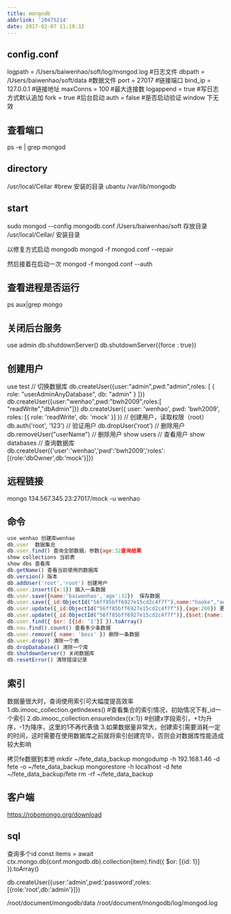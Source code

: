 ```yaml
---
title: mongodb
abbrlink: '20475214'
date: 2017-02-07 11:19:33
---
```


## config.conf
logpath = /Users/baiwenhao/soft/log/mongod.log   #日志文件
dbpath = /Users/baiwenhao/soft/data   #数据文件
port = 27017   #链接端口
bind_ip = 127.0.0.1   #链接地址
maxConns = 100   #最大连接数
logappend = true   #写日志方式默认追加
fork = true   #后台启动
auth = false   #是否启动验证 window 下无效


## 查看端口
ps -e | grep mongod

## directory
/usr/local/Cellar #brew 安装的目录
ubantu /var/lib/mongodb

## start
sudo mongod --config mongodb.conf
/Users/baiwenhao/soft 存放目录
/usr/local/Cellar/ 安装目录

以修复方式启动 mongodb
mongod -f mongod.conf --repair

然后接着在启动一次
mongod -f mongod.conf --auth

## 查看进程是否运行
ps aux|grep mongo

## 关闭后台服务
use admin
db.shutdownServer()
db.shutdownServer({force : true})

## 创建用户
use test // 切换数据库
db.createUser({user:"admin",pwd:"admin",roles: [ { role: "userAdminAnyDatabase", db: "admin" } ]})
db.createUser({user:"wenhao",pwd:"bwh2009",roles:[ "readWrite","dbAdmin"]})
db.createUser({ user: 'wenhao', pwd: 'bwh2009', roles: [{ role: 'readWrite', db: 'mock' }] }) // 创建用户，读取权限（root）
db.auth('root', '123') // 验证用户
db.dropUser('root') // 删除用户
db.removeUser("userName") // 删除用户
show users // 查看用户
show databases // 查询数据库
db.createUser({'user':'wenhao','pwd':'bwh2009','roles':[{role:'dbOwner',db:'mock'}]})

## 远程链接
mongo 134.567.345.23:27017/mock -u wenhao

## 命令
```js
use wenhao 创建库wenhao
db.user  数据集合
db.user.find() 查询全部数据，参数{age:32查询结果
show collections 当前表
show dbs 查看库
db.getName() 查看当前使用的数据库
db.version() 版本
db.addUser('root','root') 创建用户
db.user.insert({x:1}) 插入一条数据
db.user.save({name:'baiwenhao','age':32})  保存数据
db.user.save({_id:ObjectId("56ff85bff6927e15cd2c4f7f"),name:"haoke","age":40}) 更新一条数据
db.user.update({_id:ObjectId("56ff85bff6927e15cd2c4f7f")},{age:200}) 更新一个属性,此条数据其他属性也没了
db.user.update({_id:ObjectId("56ff85bff6927e15cd2c4f7f")},{$set:{name:'haoke'}})
db.user.find({ $or: [{id: '1'}] }).toArray()
db.nav.find().count() 查看多少条数据
db.user.remove({ name: 'boss' }) 删除一条数据
db.user.drop() 清除一个表
db.dropDatabase() 清除一个库
db.shutdownServer() 关闭数据库
db.resetError() 清除错误记录
```

## 索引

数据量很大时，查询使用索引可大幅度提高效率
1.db.imooc_collection.getIndexes() #查看集合的索引情况，初始情况下有_id一个索引
2.db.imooc_collection.ensureIndex({x:1}) #创建x字段索引，+1为升序，-1为降序，这里的1不再代表值
3.如果数据量非常大，创建索引需要消耗一定的时间，这时需要在使用数据库之前就将索引创建完毕，否则会对数据库性能造成较大影响

拷贝fe数据到本地
mkdir ~/fete_data_backup
mongodump -h 192.168.1.46 -d fete -o ~/fete_data_backup
mongorestore -h localhost -d fete ~/fete_data_backup/fete
rm -rf ~/fete_data_backup

## 客户端
https://robomongo.org/download

## sql
查询多个id
const items = await ctx.mongo.db(conf.mongodb.db).collection(item).find({ $or: [{id: 1}] }).toArray()

db.createUser({user:'admin',pwd:'password',roles:[{role:'root',db:'admin'}]})


/root/document/mongodb/data
/root/document/mongodb/log/mongod.log
